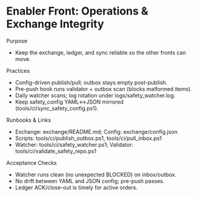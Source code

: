 # Enabler Front: Operations & Exchange Integrity

Purpose
- Keep the exchange, ledger, and sync reliable so the other fronts can move.

Practices
- Config-driven publish/pull; outbox stays empty post-publish.
- Pre-push hook runs validator + outbox scan (blocks malformed items).
- Daily watcher scans; log rotation under logs/safety_watcher.log.
- Keep safety_config YAML↔JSON mirrored (tools/ci/sync_safety_config.ps1).

Runbooks & Links
- Exchange: exchange/README.md; Config: exchange/config.json
- Scripts: tools/ci/publish_outbox.ps1, tools/ci/pull_inbox.ps1
- Watcher: tools/ci/safety_watcher.ps1; Validator: tools/ci/validate_safety_repo.ps1

Acceptance Checks
- Watcher runs clean (no unexpected BLOCKED) on inbox/outbox.
- No drift between YAML and JSON config; pre-push passes.
- Ledger ACK/close-out is timely for active orders.
